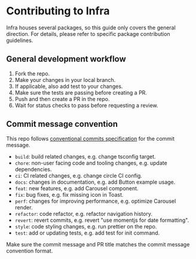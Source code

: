 # Contributing to Infra

Infra houses several packages, so this guide only covers the general direction.
For details, please refer to specific package contribution guidelines.

## General development workflow

1. Fork the repo.
2. Make your changes in your local branch.
3. If applicable, also add test to your changes.
4. Make sure the tests are passing before creating a PR.
5. Push and then create a PR in the repo.
6. Wait for status checks to pass before requesting a review.

## Commit message convention

This repo follows [conventional commits specification](https://www.conventionalcommits.org/en) for the commit message.
- `build`: build related changes, e.g. change tsconfig target.
- `chore`: non-user facing code and tooling changes, e.g. update dependencies.
- `ci`: CI related changes, e.g. change circle CI config.
- `docs`: changes in documentation, e.g. add Button example usage.
- `feat`: new features, e.g. add Carousel component.
- `fix`: bug fixes, e.g. fix missing icon in Toast.
- `perf`: changes for improving performance, e.g. optimize Carousel render.
- `refactor`: code refactor, e.g. refactor navigation history.
- `revert`: revert commits, e.g. revert "use momentjs for date formatting".
- `style`: code styling changes, e.g. run prettier on the repo.
- `test`: add or updating tests, e.g. add test for init command.

Make sure the commit message and PR title matches the commit message convention format.
